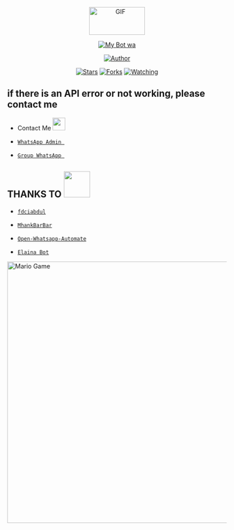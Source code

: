 <p align="center">
<a href="https://github.com/Mr-ParadoX13">
<img src="https://media4.giphy.com/media/12pwt3qlbVVBfy/giphy.gif"alt="GIF" width="128" height="64"/>
</a>
</p>
<p align="center">
<a href="#"><img title="My Bot wa" src="https://img.shields.io/badge/-My%20Bot%20What'sApp-blue?style=for-the-badge"></a>
</p>
<p align="center">
<a href="https://github.com/Mr-ParadoX"><img title="Author" src="https://img.shields.io/badge/Author-Mr--ParadoX-blue?style=for-the-badge&logo=github"></a>
</p>
<p align="center">
<a href="https://github.com/Mr-Paradox13/Bot-Whatsapp/stargazers/"><img title="Stars" src="https://img.shields.io/github/stars/Mr-Paradox13/Bot-Whatsapp?color=blue&style=flat-square"></a>
<a href="https://github.com/Mr-ParadoX/network/members"><img title="Forks" src="https://img.shields.io/github/forks/Mr-Paradox13/Bot-Whatsapp"></a>
<a href="https://github.com/Mr-Paradox13/Bot-Whatsapp/watchers"><img title="Watching" src="https://img.shields.io/github/watchers/Mr-Paradox13/Bot-Whatsapp?label=Watchers&color=blue&style=flat-square"></a>
</p>

## if there is an API error or not working, please contact me
* Contact Me <img src="https://github.com/TheDudeThatCode/TheDudeThatCode/blob/master/Assets/powerup.gif" width="29px">

* [`WhatsApp Admin `](https://wa.me/+6285895811075)
* [`Group WhatsApp `](https://chat.whatsapp.com/I14rsPokjaq5gM6cWaSeHU)

## THANKS TO <a href="https://github.com/Mr-ParadoX13"><img src="https://github.com/TheDudeThatCode/TheDudeThatCode/blob/master/Assets/Handshake.gif" width="60px"></a>

* [`fdciabdul`](https://github.com/fdciabdul/termux-whatsapp-bot)

* [`MhankBarBar`](https://github.com/MhankBarBar/whatsapp-bot)
* [`Open-Whatsapp-Automate`](https://github.com/open-wa/wa-automate-nodejs)
* [`Elaina Bot`](https://github.com/Mr-Paradox13/ElainaBOT)
<a href="https://github.com/Mr-ParadoX13">
<img src="https://github.com/TheDudeThatCode/TheDudeThatCode/blob/master/Assets/Mario_Gameplay.gif" alt="Mario Game" width="600" />
</a>
